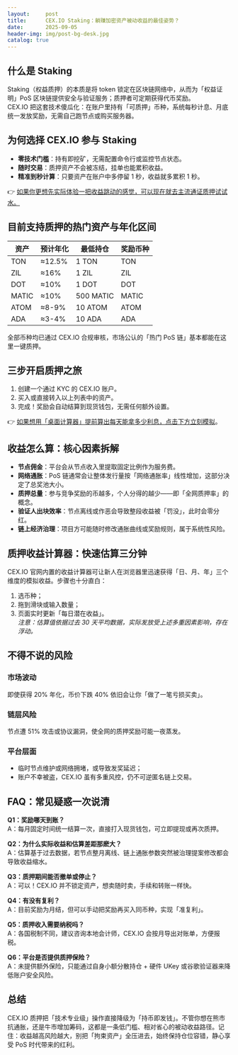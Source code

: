 ```yaml
---
layout:     post
title:      CEX.IO Staking：躺赚加密资产被动收益的最佳姿势？
date:       2025-09-05
header-img: img/post-bg-desk.jpg
catalog: true
---
```


## 什么是 Staking  
Staking（权益质押）的本质是将 token 锁定在区块链网络中，从而为「权益证明」PoS 区块链提供安全与验证服务；质押者可定期获得代币奖励。  
CEX.IO 把这套技术傻瓜化：在账户里持有「可质押」币种，系统每秒计息、月底统一发放奖励，无需自己跑节点或购买服务器。  

## 为何选择 CEX.IO 参与 Staking  
- **零技术门槛**：持有即挖矿，无需配置命令行或监控节点状态。  
- **随时交易**：质押资产不会被冻结，挂单也能累积收益。  
- **精准到秒计算**：只要资产在账户中多停留 1 秒，收益就多累积 1 秒。  

👉 [如果你更想先实际体验一把收益跳动的感觉，可以现在就去主流通证质押试试水。](https://okxdog.com/)  

## 目前支持质押的热门资产与年化区间  
| 资产       | 预计年化 | 最低持仓 | 奖励币种 |
| ---        | ---      | ---      | ---      |
| TON        | ≈12.5%   | 1 TON    | TON      |
| ZIL        | ≈16%     | 1 ZIL    | ZIL      |
| DOT        | ≈10%     | 1 DOT    | DOT      |
| MATIC      | ≈10%     | 500 MATIC| MATIC    |
| ATOM       | ≈8-9%    | 10 ATOM  | ATOM     |
| ADA        | ≈3-4%    | 10 ADA   | ADA      |

全部币种均已通过 CEX.IO 合规审核，市场公认的「热门 PoS 链」基本都能在这里一键质押。  

## 三步开启质押之旅  
1. 创建一个通过 KYC 的 CEX.IO 账户。  
2. 买入或直接转入以上列表中的资产。  
3. 完成！奖励会自动结算到现货钱包，无需任何额外设置。  

👉 [如果想用「桌面计算器」提前算出每天能拿多少利息，点击下方立刻模拟](https://okxdog.com/)。

## 收益怎么算：核心因素拆解  
- **节点佣金**：平台会从节点收入里提取固定比例作为服务费。  
- **网络通胀**：PoS 链通常会让整体发行量按「网络通胀率」线性增加，这部分决定了总奖池大小。  
- **质押总量**：参与竞争奖励的币越多，个人分得的越少——即「全网质押率」的概念。  
- **验证人出块效率**：节点离线或作恶会导致整段收益被「罚没」，此时会零分红。  
- **链上经济治理**：项目方可能随时修改通胀曲线或奖励规则，属于系统性风险。  

## 质押收益计算器：快速估算三分钟  
CEX.IO 官网内置的收益计算器可让新人在浏览器里迅速获得「日、月、年」三个维度的模拟收益。步骤也十分直白：  
1. 选币种；  
2. 拖到滑块或输入数量；  
3. 页面实时更新「每日潜在收益」。  
*注意：估算值依据过去 30 天平均数据，实际发放受上述多重因素影响，存在浮动。*  

## 不得不说的风险  
### 市场波动  
即使获得 20% 年化，币价下跌 40% 依旧会让你「做了一笔亏损买卖」。  
### 链层风险  
节点遭 51% 攻击或协议漏洞，使全网的质押奖励可能一夜蒸发。  
### 平台层面  
- 临时节点维护或网络拥堵，或导致发奖延迟；  
- 账户不幸被盗，CEX.IO 虽有多重风控，仍不可逆匿名链上交易。  

## FAQ：常见疑惑一次说清  

**Q1：奖励哪天到账？**  
A：每月固定时间统一结算一次，直接打入现货钱包，可立即提现或再次质押。  

**Q2：为什么实际收益和估算差距那麽大？**  
A：估算基于过去数据，若节点整月离线、链上通胀参数突然被治理提案修改都会导致收益缩水。  

**Q3：质押期间能否撤单或停止？**  
A：可以！CEX.IO 并不锁定资产，想卖随时卖，手续和转账一样快。  

**Q4：有没有复利？**  
A：目前奖励为月结，但可以手动把奖励再买入同币种，实现「准复利」。  

**Q5：质押收入需要纳税吗？**  
A：各国税制不同，建议咨询本地会计师，CEX.IO 会按月导出对账单，方便报税。  

**Q6：平台是否提供质押保险？**  
A：未提供额外保险，只能通过自身小额分散持仓 + 硬件 UKey 或谷歌验证器来降低账户安全风险。  

## 总结  
CEX.IO 质押把「技术专业级」操作直接降级为「持币即发钱」。不管你想在熊市抗通胀，还是牛市增加筹码，这都是一条低门槛、相对省心的被动收益路径。记住：收益越高风险越大，别把「拘束资产」全压进去，始终保持仓位容错，静心享受 PoS 时代带来的红利。